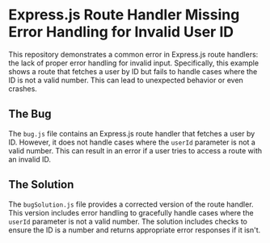 # Express.js Route Handler Missing Error Handling for Invalid User ID

This repository demonstrates a common error in Express.js route handlers: the lack of proper error handling for invalid input.  Specifically, this example shows a route that fetches a user by ID but fails to handle cases where the ID is not a valid number. This can lead to unexpected behavior or even crashes.

## The Bug

The `bug.js` file contains an Express.js route handler that fetches a user by ID. However, it does not handle cases where the `userId` parameter is not a valid number. This can result in an error if a user tries to access a route with an invalid ID.

## The Solution

The `bugSolution.js` file provides a corrected version of the route handler. This version includes error handling to gracefully handle cases where the `userId` parameter is not a valid number.  The solution includes checks to ensure the ID is a number and returns appropriate error responses if it isn't.